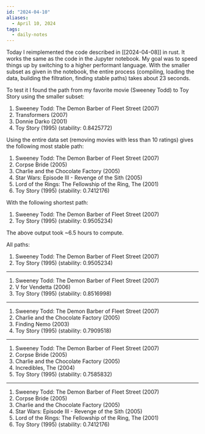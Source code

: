 ```yaml
---
id: "2024-04-10"
aliases:
  - April 10, 2024
tags:
  - daily-notes
---
```


Today I reimplemented the code described in [[2024-04-08]] in rust. It works the same as the code in the Jupyter notebook. My goal was to speed things up by switching to a higher performant language. With the smaller subset as given in the notebook, the entire process (compiling, loading the data, building the filtration, finding stable paths) takes about 23 seconds.

To test it I found the path from my favorite movie (Sweeney Todd) to Toy Story using the smaller subset:
1. Sweeney Todd: The Demon Barber of Fleet Street (2007)
2. Transformers (2007)
3. Donnie Darko (2001)
4. Toy Story (1995)
  (stability: 0.8425772)

Using the entire data set (removing movies with less than 10 ratings) gives the following most stable path:
1. Sweeney Todd: The Demon Barber of Fleet Street (2007)
2. Corpse Bride (2005)
3. Charlie and the Chocolate Factory (2005)
4. Star Wars: Episode III - Revenge of the Sith (2005)
5. Lord of the Rings: The Fellowship of the Ring, The (2001)
6. Toy Story (1995)
  (stability: 0.7412176)

With the following shortest path:
1. Sweeney Todd: The Demon Barber of Fleet Street (2007)
2. Toy Story (1995)
  (stability: 0.9505234)

The above output took ~6.5 hours to compute.

All paths:
1. Sweeney Todd: The Demon Barber of Fleet Street (2007)
2. Toy Story (1995)
  (stability: 0.9505234)

---------

1. Sweeney Todd: The Demon Barber of Fleet Street (2007)
2. V for Vendetta (2006)
3. Toy Story (1995)
  (stability: 0.8516998)

---------

1. Sweeney Todd: The Demon Barber of Fleet Street (2007)
2. Charlie and the Chocolate Factory (2005)
3. Finding Nemo (2003)
4. Toy Story (1995)
  (stability: 0.7909518)

---------

1. Sweeney Todd: The Demon Barber of Fleet Street (2007)
2. Corpse Bride (2005)
3. Charlie and the Chocolate Factory (2005)
4. Incredibles, The (2004)
5. Toy Story (1995)
  (stability: 0.7585832)

---------

1. Sweeney Todd: The Demon Barber of Fleet Street (2007)
2. Corpse Bride (2005)
3. Charlie and the Chocolate Factory (2005)
4. Star Wars: Episode III - Revenge of the Sith (2005)
5. Lord of the Rings: The Fellowship of the Ring, The (2001)
6. Toy Story (1995)
  (stability: 0.7412176)
